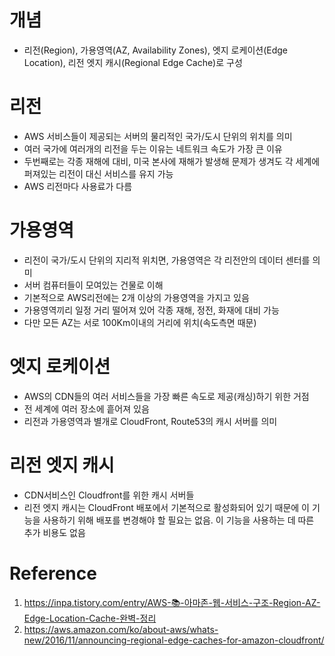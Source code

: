 # 개념
* 리전(Region), 가용영역(AZ, Availability Zones), 엣지 로케이션(Edge Location), 리전 엣지 캐시(Regional Edge Cache)로 구성

# 리전
* AWS 서비스들이 제공되는 서버의 물리적인 국가/도시 단위의 위치를 의미
* 여러 국가에 여러개의 리전을 두는 이유는 네트워크 속도가 가장 큰 이유
* 두번째로는 각종 재해에 대비, 미국 본사에 재해가 발생해 문제가 생겨도 각 세계에 퍼져있는 리전이 대신 서비스를 유지 가능
* AWS 리전마다 사용료가 다름

# 가용영역
* 리전이 국가/도시 단위의 지리적 위치면, 가용영역은 각 리전안의 데이터 센터를 의미
* 서버 컴퓨터들이 모여있는 건물로 이해
* 기본적으로 AWS리전에는 2개 이상의 가용영역을 가지고 있음
* 가용영역끼리 일정 거리 떨어져 있어 각종 재해, 정전, 화재에 대비 가능
* 다만 모든 AZ는 서로 100Km이내의 거리에 위치(속도측면 때문)

# 엣지 로케이션
* AWS의 CDN들의 여러 서비스들을 가장 빠른 속도로 제공(캐싱)하기 위한 거점
* 전 세계에 여러 장소에 흩어져 있음
* 리전과 가용영역과 별개로 CloudFront, Route53의 캐시 서버를 의미

# 리전 엣지 캐시
* CDN서비스인 Cloudfront를 위한 캐시 서버들
* 리전 엣지 캐시는 CloudFront 배포에서 기본적으로 활성화되어 있기 때문에 이 기능을 사용하기 위해 배포를 변경해야 할 필요는 없음. 이 기능을 사용하는 데 따른 추가 비용도 없음

# Reference
1. https://inpa.tistory.com/entry/AWS-📚-아마존-웹-서비스-구조-Region-AZ-Edge-Location-Cache-완벽-정리
1. https://aws.amazon.com/ko/about-aws/whats-new/2016/11/announcing-regional-edge-caches-for-amazon-cloudfront/
